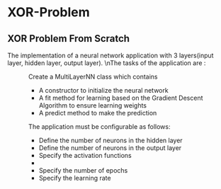 # XOR-Problem

## XOR Problem From Scratch

The implementation of a neural network application with 3 layers(input layer, hidden layer, output layer).
\nThe tasks of the application are :
<ul>
<ol>Create a MultiLayerNN class which contains
<ul>
<li>A constructor to initialize the neural network</li>
<li>A fit method for learning based on the Gradient Descent Algorithm to ensure learning weights</li>
<li>A predict method to make the prediction</li></ul></ol>
<ol>The application must be configurable as follows:
<ul>
<li>Define the number of neurons in the hidden layer</li>
<li>Define the number of neurons in the output layer</li>
<li>Specify the activation functions<li>
<li>Specify the number of epochs</li>
  <li>Specify the learning rate</li></ul></ol></ul>
